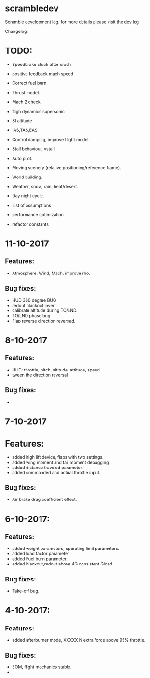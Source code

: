 # scrambledev
Scramble development log. for more details please visit the [dev log](https://samid737.github.io/scrambledev)

Changelog:




# TODO:

- Speedbrake stuck after crash
- positive feedback mach speed

- Correct fuel burn
- Thrust model.
- Mach 2 check.
- fligh dynamics supersonic
- SI altitude
- IAS,TAS,EAS

- Control damping, improve flight model.
- Stall behaviour, vstall.
- Auto pilot.

- Moving scenery (relative positioning/reference frame).
- World building.

- Weather, snow, rain, heat/desert.
- Day night cycle.
- List of assumptions

- performance optimization
- refactor constants

# 11-10-2017

## Features:

- Atmosphere: Wind, Mach, improve rho.


## Bug fixes:

- HUD 360 degree BUG
- redout blackout invert
- calibrate altitude during TO/LND.
- TO/LND phase bug
- Flap reverse direction reversed.

# 8-10-2017

## Features:

- HUD: throttle, pitch, altitude, attitude, speed.
- tween the direction reversal.

## Bug fixes:

-

# 7-10-2017

# Features:

- added high lift device, flaps with two settings.
- added wing moment and tail moment debugging.
- added distance traveled parameter.
- added commanded and actual throttle input.

## Bug fixes:

- Air brake drag coefficient effect.

# 6-10-2017:


## Features:

- added weight parameters, operating limit parameters.
- added load factor parameter
- added Fuel burn parameter.
- added blackout,redout above 4G consistent Gload.

## Bug fixes:

- Take-off bug.

# 4-10-2017:

## Features:

- added afterburner mode, XXXXX N extra force above 95% throttle.

## Bug fixes:

- EOM, flight mechanics stable.
-
